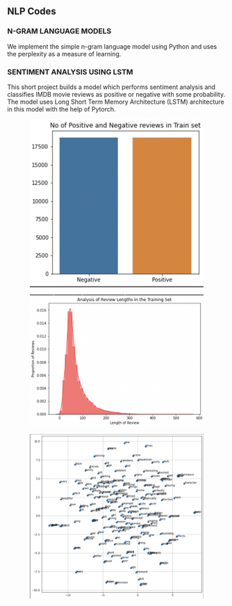 <h2> NLP Codes </h2>

### N-GRAM LANGUAGE MODELS
We implement the simple n-gram language model using Python and uses the perplexity as a measure of learning.


### SENTIMENT ANALYSIS USING LSTM

This short project builds a model which performs sentiment analysis and classifies IMDB movie reviews as positive or negative with some probability.
The model uses Long Short Term Memory Architecture (LSTM) architecture in this model with the help of Pytorch.

<p align="center"><img src="images/pic1.png" alt="Pic1" width="400" height="auto" /></p>
<p align="center"><img src="images/pic2.png" alt="Pic2" width="400" height="auto" /></p>
<p align="center"><img src="images/pic3.png" alt="Pic3" width="400" height="auto" /></p>
